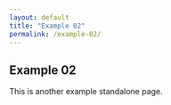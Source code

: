 ```yaml
---
layout: default
title: "Example 02"
permalink: /example-02/
---
```


## Example 02

This is another example standalone page.
